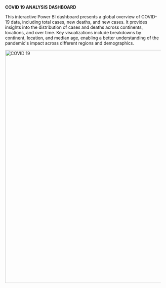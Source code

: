**COVID 19 ANALYSIS DASHBOARD**

This interactive Power BI dashboard presents a global overview of COVID-19 data, including total cases, new deaths, and new cases. It provides insights into the distribution of cases and deaths across continents, locations, and over time. Key visualizations include breakdowns by continent, location, and median age, enabling a better understanding of the pandemic's impact across different regions and demographics.


<img width="752" alt="COVID 19" src="https://github.com/user-attachments/assets/d76a2f15-56df-4770-9dbe-b38d3dc6f244" />
